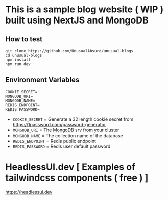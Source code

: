 # This is a sample blog website ( WIP ) built using NextJS and MongoDB

## How to test

```
git clone https://github.com/UnusualAbsurd/unusual-blogs
cd unusual-blogs
npm install
npm run dev
```

## Environment Variables

```
COOKIE_SECRET=
MONGODB_URI=
MONGODB_NAME=
REDIS_ENDPOINT=
REDIS_PASSWORD=
```

- `COOKIE_SECRET` = Generate a 32 length cookie secret from https://1password.com/password-generator
- `MONGODB_URI` = The [MongoDB](https://mongodb.com) srv from your cluster
- `MONGODB_NAME` = The collection name of the database
- `REDIS_ENDPOINT` = Redis public endpoint
- `REDIS_PASSWORD` = Redis user default password

# HeadlessUI.dev [ Examples of tailwindcss components ( free ) ]

https://headlessui.dev
